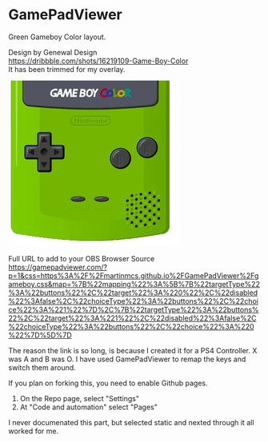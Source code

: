 # GamePadViewer

Green Gameboy Color layout.

Design by Genewal Design<br />
https://dribbble.com/shots/16219109-Game-Boy-Color <br />
It has been trimmed for my overlay.

![](gameboy.png)

Full URL to add to your OBS Browser Source<br />
https://gamepadviewer.com/?p=1&css=https%3A%2F%2Fmartinmcs.github.io%2FGamePadViewer%2Fgameboy.css&map=%7B%22mapping%22%3A%5B%7B%22targetType%22%3A%22buttons%22%2C%22target%22%3A%220%22%2C%22disabled%22%3Afalse%2C%22choiceType%22%3A%22buttons%22%2C%22choice%22%3A%221%22%7D%2C%7B%22targetType%22%3A%22buttons%22%2C%22target%22%3A%221%22%2C%22disabled%22%3Afalse%2C%22choiceType%22%3A%22buttons%22%2C%22choice%22%3A%220%22%7D%5D%7D

The reason the link is so long, is because I created it for a PS4 Controller.
X was A and B was O. I have used GamePadViewer to remap the keys and switch them around.

If you plan on forking this, you need to enable Github pages.
1. On the Repo page, select "Settings"
2. At "Code and automation" select "Pages"

I never documenated this part, but selected static and nexted through it all worked for me.
